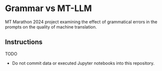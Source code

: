 # Grammar vs MT-LLM

MT Marathon 2024 project examining the effect of grammatical errors in the prompts on the quality of machine translation.


## Instructions

TODO

- Do not commit data or executed Jupyter notebooks into this repository.